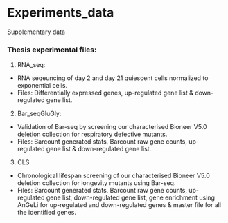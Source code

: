 # Experiments_data
Supplementary data 

### Thesis experimental files:
1. RNA_seq: 
- RNA seqeuncing of day 2 and day 21 quiescent cells normalized to exponential cells.
- Files: Differentially expressed genes, up-regulated gene list & down-regulated gene list.

2. Bar_seqGluGly:
- Validation of Bar-seq by screening our characterised Bioneer V5.0 deletion collection for respiratory defective mutants.
- Files: Barcount generated stats, Barcount raw gene counts, up-regulated gene list & down-regulated gene list.

3. CLS
- Chronological lifespan screening of our characterised Bioneer V5.0 deletion collection for longevity mutants using Bar-seq.
- Files: Barcount generated stats, Barcount raw gene counts, up-regulated gene list, down-regulated gene list, gene enrichment   using AnGeLi for up-regulated and down-regulated genes & master file for all the identified genes.
